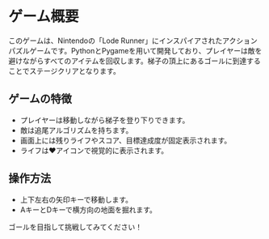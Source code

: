 # ゲーム概要
このゲームは、Nintendoの「Lode Runner」にインスパイアされたアクションパズルゲームです。PythonとPygameを用いて開発しており、プレイヤーは敵を避けながらすべてのアイテムを回収します。梯子の頂上にあるゴールに到達することでステージクリアとなります。

## ゲームの特徴
- プレイヤーは移動しながら梯子を登り下りできます。
- 敵は追尾アルゴリズムを持ちます。
- 画面上には残りライフやスコア、目標達成度が固定表示されます。
- ライフは❤️アイコンで視覚的に表示されます。

## 操作方法
- 上下左右の矢印キーで移動します。
- AキーとDキーで横方向の地面を掘れます。

ゴールを目指して挑戦してみてください！